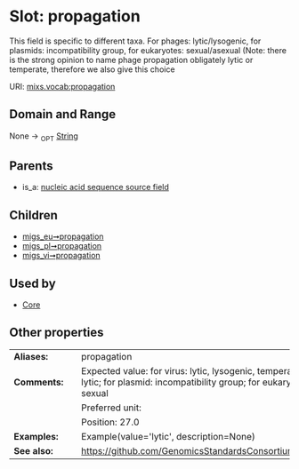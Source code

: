 
# Slot: propagation


This field is specific to different taxa. For phages: lytic/lysogenic, for plasmids: incompatibility group, for eukaryotes: sexual/asexual (Note: there is the strong opinion to name phage propagation obligately lytic or temperate, therefore we also give this choice

URI: [mixs.vocab:propagation](https://w3id.org/mixs/vocab/propagation)


## Domain and Range

None ->  <sub>OPT</sub> [String](types/String.md)

## Parents

 *  is_a: [nucleic acid sequence source field](nucleic_acid_sequence_source_field.md)

## Children

 *  [migs_eu➞propagation](migs_eu_propagation.md)
 *  [migs_pl➞propagation](migs_pl_propagation.md)
 *  [migs_vi➞propagation](migs_vi_propagation.md)

## Used by

 * [Core](Core.md)

## Other properties

|  |  |  |
| --- | --- | --- |
| **Aliases:** | | propagation |
| **Comments:** | | Expected value: for virus: lytic, lysogenic, temperate, obligately lytic; for plasmid: incompatibility group; for eukaryote: asexual, sexual |
|  | | Preferred unit:  |
|  | | Position: 27.0 |
| **Examples:** | | Example(value='lytic', description=None) |
| **See also:** | | https://github.com/GenomicsStandardsConsortium/mixs/issues/88 |

